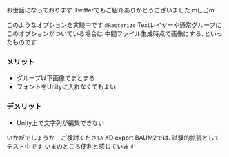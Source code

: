 お世話になっております Twitterでもご紹介ありがとうございました m(_ _)m

このようなオプションを実験中です
```@Rasterize```
Textレイヤーや通常グループにこのオプションがついている場合は
中間ファイル生成時点で画像にする､といったものです

### メリット
* グループ以下画像でまとまる
* フォントをUnityに入れなくてもよい

### デメリット
* Unity上で文字列が編集できない

いかがでしょうか　ご検討ください
XD export BAUM2では､試験的拡張としてテスト中です
いまのところ便利と感じています
